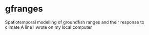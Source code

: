 # gfranges
Spatiotemporal modelling of groundfish ranges and their response to climate
A line I wrote on my local computer
